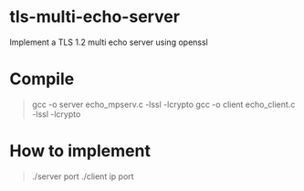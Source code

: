 # tls-multi-echo-server
Implement a TLS 1.2 multi echo server using openssl

# Compile
> gcc -o server echo_mpserv.c -lssl -lcrypto
> gcc -o client echo_client.c -lssl -lcrypto


# How to implement
> ./server port
> ./client ip port
